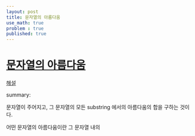 ```yaml
---
layout: post
title: 문자열의 아름다움
use_math: true
problem : true
published: true
---
```


# [문자열의 아름다움](https://school.programmers.co.kr/learn/courses/30/lessons/68938)

[해설](https://prgms.tistory.com/32)

summary:

문자열이 주어지고, 그 문자열의 모든 substring 에서의 아름다움의 합을 구하는 것이다.

어떤 문자열의 아름다움이란 그 문자열 내의 


